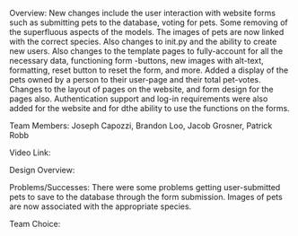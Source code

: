Overview: New changes include the user interaction with website forms such as submitting pets to the database, voting for pets. Some
removing of the superfluous aspects of the models. The images of pets are now linked with the correct species. Also changes to init.py 
and the ability to create new users. Also changes to the template pages to fully-account for all the necessary data, functioning form 
-buttons, new images with alt-text, formatting, reset button to reset the form, and more. Added a display of the pets owned by a person to their user-page and their total pet-votes. Changes to the layout of pages on the website, and form design for the pages also. Authentication support and log-in requirements were also added for the website and for dthe ability to use the functions on the forms.

Team Members: Joseph Capozzi, Brandon Loo, Jacob Grosner, Patrick Robb

Video Link:

Design Overview: 

Problems/Successes: There were some problems getting user-submitted pets to save to the database through the form submission. Images of 
pets are now associated with the appropriate species.

Team Choice:
